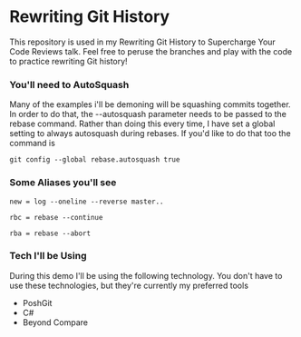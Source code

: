 ﻿# Rewriting Git History

This repository is used in my Rewriting Git History to Supercharge Your Code Reviews talk. Feel free to peruse the branches and play with the code to practice rewriting Git history!

### You'll need to AutoSquash

Many of the examples i'll be demoning will be squashing commits together. In order to do that, the --autosquash parameter needs to be passed to the rebase command. Rather than doing this every time, I have set a global setting to always autosquash during rebases. If you'd like to do that too the command is

`git config --global rebase.autosquash true`

### Some Aliases you'll see
`new = log --oneline --reverse master..`

`rbc = rebase --continue`

`rba = rebase --abort`

### Tech I'll be Using

During this demo I'll be using the following technology. You don't have to use these technologies, but they're currently my preferred tools
- PoshGit
- C#
- Beyond Compare
